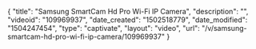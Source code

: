 {
    "title": "Samsung SmartCam Hd Pro Wi-Fi IP Camera",
    "description": "",
    "videoid": "109969937",
    "date_created": "1502518779",
    "date_modified": "1504247454",
    "type": "captivate",
    "layout": "video",
    "url": "\/v\/samsung-smartcam-hd-pro-wi-fi-ip-camera\/109969937"
}